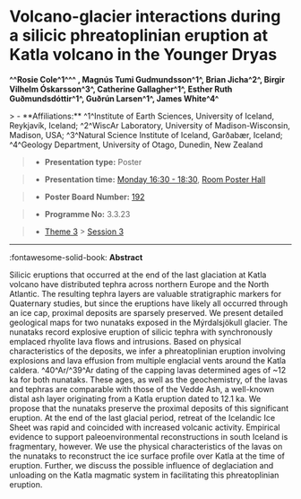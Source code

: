 # Volcano-glacier interactions during a silicic phreatoplinian eruption at Katla volcano in the Younger Dryas

**^^Rosie Cole^1^^^ , Magnús Tumi Gudmundsson^1^, Brian Jicha^2^, Birgir Vilhelm Óskarsson^3^, Catherine Gallagher^1^, Esther Ruth Guðmundsdóttir^1^, Guðrún Larsen^1^, James White^4^**

<!-- more -->> - **Affiliations:** ^1^Institute of Earth Sciences, University of Iceland, Reykjavík, Iceland; ^2^WiscAr Laboratory, University of Madison-Wisconsin, Madison, USA; ^3^Natural Science Institute of Iceland, Garðabær, Iceland; ^4^Geology Department, University of Otago, Dunedin, New Zealand

> - **Presentation type:** Poster

> - **Presentation time:** [Monday 16:30 - 18:30](../sessions_comparison.md#__tabbed_1_6), [Room Poster Hall](../maps_venue.md#__tabbed_1_1)

> - **Poster Board Number:** [192](../map_poster_boards.md#monday)

> - **Programme No:** 3.3.23

> - [Theme 3](../theme3.md) > [Session 3](../sessions/session-3-3.md)

--- 

:fontawesome-solid-book: **Abstract**

Silicic eruptions that occurred at the end of the last glaciation at Katla volcano have distributed tephra across northern Europe and the North Atlantic. The resulting tephra layers are valuable stratigraphic markers for Quaternary studies, but since the eruptions have likely all occurred through an ice cap, proximal deposits are sparsely preserved. We present detailed geological maps for two nunataks exposed in the Mýrdalsjökull glacier. The nunataks record explosive eruption of silicic tephra with synchronously emplaced rhyolite lava flows and intrusions. Based on physical characteristics of the deposits, we infer a phreatoplinian eruption involving explosions and lava effusion from multiple englacial vents around the Katla caldera. ^40^Ar/^39^Ar dating of the capping lavas determined ages of ~12 ka for both nunataks. These ages, as well as the geochemistry, of the lavas and tephras are comparable with those of the Vedde Ash, a well-known distal ash layer originating from a Katla eruption dated to 12.1 ka. We propose that the nunataks preserve the proximal deposits of this significant eruption.
At the end of the last glacial period, retreat of the Icelandic Ice Sheet was rapid and coincided with increased volcanic activity. Empirical evidence to support paleoenvironmental reconstructions in south Iceland is fragmentary, however. We use the physical characteristics of the lavas on the nunataks to reconstruct the ice surface profile over Katla at the time of eruption. Further, we discuss the possible influence of deglaciation and unloading on the Katla magmatic system in facilitating this phreatoplinian eruption.

